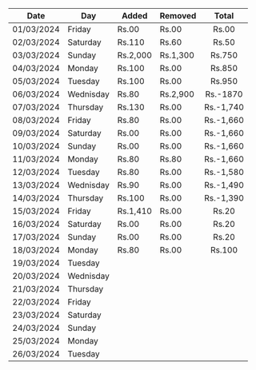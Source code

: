 
| **Date**   | **Day**   | **Added** | **Removed** | **Total** |
| ---------- | --------- | --------- | ----------- |:---------:|
| 01/03/2024 | Friday    | Rs.00     | Rs.00       |   Rs.00   |
| 02/03/2024 | Saturday  | Rs.110    | Rs.60       |   Rs.50   |
| 03/03/2024 | Sunday    | Rs.2,000  | Rs.1,300    |  Rs.750   |
| 04/03/2024 | Monday    | Rs.100    | Rs.00       |  Rs.850   |
| 05/03/2024 | Tuesday   | Rs.100    | Rs.00       |  Rs.950   |
| 06/03/2024 | Wednisday | Rs.80     | Rs.2,900    | Rs.-1870  |
| 07/03/2024 | Thursday  | Rs.130    | Rs.00       | Rs.-1,740 |
| 08/03/2024 | Friday    | Rs.80     | Rs.00       | Rs.-1,660 |
| 09/03/2024 | Saturday  | Rs.00     | Rs.00       | Rs.-1,660 |
| 10/03/2024 | Sunday    | Rs.00     | Rs.00       | Rs.-1,660 |
| 11/03/2024 | Monday    | Rs.80     | Rs.80       | Rs.-1,660 |
| 12/03/2024 | Tuesday   | Rs.80     | Rs.00       | Rs.-1,580 |
| 13/03/2024 | Wednisday | Rs.90     | Rs.00       | Rs.-1,490 |
| 14/03/2024 | Thursday  | Rs.100    | Rs.00       | Rs.-1,390 |
| 15/03/2024 | Friday    | Rs.1,410  | Rs.00       |   Rs.20   |
| 16/03/2024 | Saturday  | Rs.00     | Rs.00       |   Rs.20   |
| 17/03/2024 | Sunday    | Rs.00     | Rs.00       |   Rs.20   |
| 18/03/2024 | Monday    | Rs.80     | Rs.00       |  Rs.100   |
| 19/03/2024 | Tuesday   |           |             |           |
| 20/03/2024 | Wednisday |           |             |           |
| 21/03/2024 | Thursday  |           |             |           |
| 22/03/2024 | Friday    |           |             |           |
| 23/03/2024 | Saturday  |           |             |           |
| 24/03/2024 | Sunday    |           |             |           |
| 25/03/2024 | Monday    |           |             |           |
| 26/03/2024 | Tuesday   |           |             |           |
